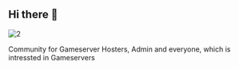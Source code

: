 ## Hi there 👋

![2](https://github.com/gameservertech/.github/assets/116325/b4bbf98a-2e59-4190-ab64-149e8a786cfb)

Community for Gameserver Hosters, Admin and everyone, which is intressted in Gameservers

